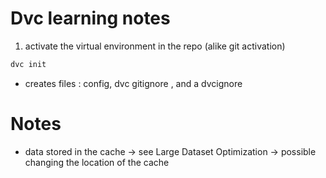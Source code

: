 # Dvc learning notes

1. activate the virtual environment in the repo (alike git activation)

```bash
dvc init
```
- creates files : config, dvc gitignore , and a dvcignore



# Notes
- data stored in the cache -> see  Large Dataset Optimization -> possible changing the location of the cache 